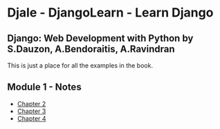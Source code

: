 # Djale - DjangoLearn - Learn Django

## Django: Web Development with Python by S.Dauzon, A.Bendoraitis, A.Ravindran

This is just a place for all the examples in the book.

## Module 1 - Notes

* [Chapter 2](002-notes.md)
* [Chapter 3](003-notes.md)
* [Chapter 4](004-notes.md)
